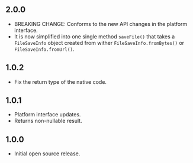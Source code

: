 ## 2.0.0

* BREAKING CHANGE: Conforms to the new API changes in the platform interface.
* It is now simplified into one single method `saveFile()` that takes a `FileSaveInfo` object created from wither `FileSaveInfo.fromBytes()` or `FileSaveInfo.fromUrl()`.

## 1.0.2

* Fix the return type of the native code.

## 1.0.1

* Platform interface updates.
* Returns non-nullable result.

## 1.0.0

* Initial open source release.
